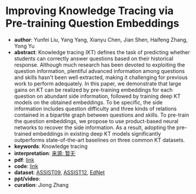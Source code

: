 # Improving Knowledge Tracing via Pre-training Question Embeddings
* **author**: Yunfei Liu, Yang Yang, Xianyu Chen, Jian Shen, Haifeng Zhang, Yong Yu
* **abstract**: Knowledge tracing (KT) defines the task of predicting whether students can correctly answer questions based on their historical response. Although much research has been devoted to exploiting the question information, plentiful advanced information among questions and skills hasn't been well extracted, making it challenging for previous work to perform adequately. In this paper, we demonstrate that large gains on KT can be realized by pre-training embeddings for each question on abundant side information, followed by training deep KT models on the obtained embeddings. To be specific, the side information includes question difficulty and three kinds of relations contained in a bipartite graph between questions and skills. To pre-train the question embeddings, we propose to use product-based neural networks to recover the side information. As a result, adopting the pre-trained embeddings in existing deep KT models significantly outperforms state-of-the-art baselines on three common KT datasets.
* **keywords**: Knowledge tracing
* **interpretation**: [来源: 暂无]()
* **pdf**: [link](https://www.ijcai.org/Proceedings/2020/219)
* **code**: [link](https://github.com/lyf-1/PEBG)
* **dataset**: [ASSIST09](https://sites.google.com/site/assistmentsdata/home/assistment-2009-2010-data/skill-builder-data-2009-2010), [ASSIST12](https://sites.google.com/site/assistmentsdata/home/2012-13-school-data-with-affect), [EdNet](https://github.com/riiid/ednet)
* **ppt/video**:
* **curation**: Jiong Zhang 